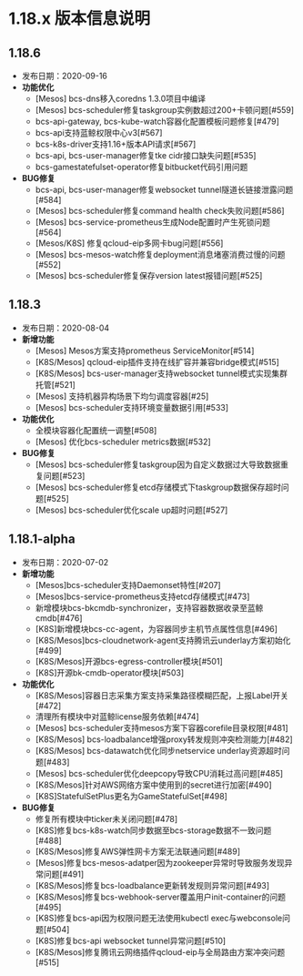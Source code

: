 # 1.18.x 版本信息说明

## 1.18.6

* 发布日期：2020-09-16
* **功能优化**
  * [Mesos] bcs-dns移入coredns 1.3.0项目中编译
  * [Mesos] bcs-scheduler修复taskgroup实例数超过200+卡顿问题[#559]
  * bcs-api-gateway, bcs-kube-watch容器化配置模板问题修复[#479]
  * bcs-api支持蓝鲸权限中心v3[#567]
  * bcs-k8s-driver支持1.16+版本API请求[#567]
  * bcs-api, bcs-user-manager修复tke cidr接口缺失问题[#535]
  * bcs-gamestatefulset-operator修复bitbucket代码引用问题
* **BUG修复**
  * bcs-api, bcs-user-manager修复websocket tunnel隧道长链接泄露问题[#584]
  * [Mesos] bcs-scheduler修复command health check失败问题[#586]
  * [Mesos] bcs-service-prometheus生成Node配置时产生死锁问题[#564]
  * [Mesos/K8S] 修复qcloud-eip多网卡bug问题[#556]
  * [Mesos] bcs-mesos-watch修复deployment消息堵塞消费过慢的问题[#552]
  * [Mesos] bcs-scheduler修复保存version latest报错问题[#525]

## 1.18.3

* 发布日期：2020-08-04
* **新增功能**
  * [Mesos] Mesos方案支持prometheus ServiceMonitor[#514]
  * [K8S/Mesos] qcloud-eip插件支持在线扩容并兼容bridge模式[#515]
  * [K8S/Mesos] bcs-user-manager支持websocket tunnel模式实现集群托管[#521]
  * [Mesos] 支持机器异构场景下均匀调度容器[#25]
  * [Mesos] bcs-scheduler支持环境变量数据引用[#533]
* **功能优化**
  * 全模块容器化配置统一调整[#508]
  * [Mesos] 优化bcs-scheduler metrics数据[#532]
* **BUG修复**
  * [Mesos] bcs-scheduler修复taskgroup因为自定义数据过大导致数据重复问题[#523]
  * [Mesos] bcs-scheduler修复etcd存储模式下taskgroup数据保存超时问题[#525]
  * [Mesos] bcs-scheduler优化scale up超时问题[#527]

## 1.18.1-alpha

- 发布日期：2020-07-02
- **新增功能**
  * [Mesos]bcs-scheduler支持Daemonset特性[#207]
  * [Mesos]bcs-service-prometheus支持etcd存储模式[#473]
  * 新增模块bcs-bkcmdb-synchronizer，支持容器数据收录至蓝鲸cmdb[#476]
  * [K8S]新增模块bcs-cc-agent，为容器同步主机节点属性信息[#496]
  * [K8S/Mesos]bcs-cloudnetwork-agent支持腾讯云underlay方案初始化[#499]
  * [K8S/Mesos]开源bcs-egress-controller模块[#501]
  * [K8S]开源bk-cmdb-operator模块[#503]
- **功能优化**
  * [K8S/Mesos]容器日志采集方案支持采集路径模糊匹配，上报Label开关[#472]
  * 清理所有模块中对蓝鲸license服务依赖[#474]
  * [Mesos] bcs-scheduler支持mesos方案下容器corefile目录权限[#481]
  * [K8S/Mesos] bcs-loadbalance增强proxy转发规则冲突检测能力[#482]
  * [K8S/Mesos] bcs-datawatch优化同步netservice underlay资源超时问题[#483]
  * [Mesos] bcs-scheduler优化deepcopy导致CPU消耗过高问题[#485]
  * [K8S/Mesos]针对AWS网络方案中使用到的secret进行加密[#490]
  * [K8S]StatefulSetPlus更名为GameStatefulSet[#498]
- **BUG修复**
  * 修复所有模块中ticker未关闭问题[#478]
  * [K8S]修复bcs-k8s-watch同步数据至bcs-storage数据不一致问题[#488]
  * [K8S/Mesos]修复AWS弹性网卡方案无法联通问题[#489]
  * [Mesos]修复bcs-mesos-adatper因为zookeeper异常时导致服务发现异常问题[#491]
  * [K8S/Mesos]修复bcs-loadbalance更新转发规则异常问题[#493]
  * [K8S/Mesos]修复bcs-webhook-server覆盖用户init-container的问题[#495]
  * [K8S]修复bcs-api因为权限问题无法使用kubectl exec与webconsole问题[#504]
  * [K8S]修复bcs-api websocket tunnel异常问题[#510]
  * [K8S/Mesos]修复腾讯云网络插件qcloud-eip与全局路由方案冲突问题[#515]

